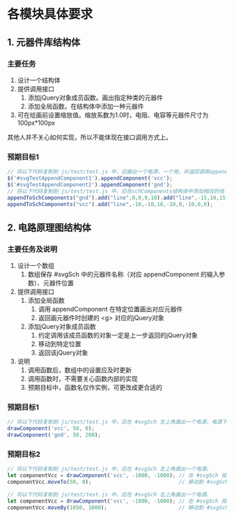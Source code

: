 
# 各模块具体要求

## 1. 元器件库结构体

### 主要任务

1. 设计一个结构体
2. 提供调用接口
   1. 添加jQuery对象成员函数。画出指定种类的元器件
   2. 添加全局函数。在结构体中添加一种元器件
3. 可在绘画前设置缩放值。缩放系数为1.0时，电阻、电容等元器件尺寸为100px*100px

其他人并不关心如何实现，所以不能体现在接口调用方式上。

### 预期目标1

```javascript
// 将以下代码复制到 js/test/test.js 中，应画出一个电源，一个地，并返回调用appendComponent的jQuery对象。
$('#svgTestAppendComponent1').appendComponent('vcc');
$('#svgTestAppendComponent2').appendComponent('gnd');
// 将以下代码复制到 js/test/test.js 中，应在schComponents结构体中添加相应的线（或者其他svg元素）构成的元器件地和电源数组。
appendToSchComponents("gnd").add("line",0,0,0,10).add("line",-15,10,15,10).add("line",-10,15,10,15).add("line",-5,20,5,20);
appendToSchComponents("vcc").add("line",-10,-10,10,-10,0,-10,0,0);
```

## 2. 电路原理图结构体

### 主要任务及说明

1. 设计一个数组
   1. 数组保存 #svgSch 中的元器件名称（对应 appendComponent 的输入参数）、元器件位置
2. 提供调用接口
   1. 添加全局函数
      1. 调用 appendComponent 在特定位置画出对应元器件
      2. 返回画元器件时创建的 \<g\> 对应的jQuery对象
   2. 添加jQuery对象成员函数
      1. 约定调用该成员函数的对象一定是上一步返回的jQuery对象
      2. 移动到特定位置
      3. 返回该jQuery对象
3. 说明
   1. 调用函数后，数组中的设置应及时更新
   2. 调用函数时，不需要关心函数内部的实现
   3. 预期目标中，函数名仅作实例，可更改成更合适的

### 预期目标1

```javascript
// 将以下代码复制到 js/test/test.js 中，应在 #svgSch 左上角画出一个电源，电源下方画出一个地，并返回对应的jQuery对象。
drawComponent('vcc', 50, 0);
drawComponent('gnd', 50, 200);
```

### 预期目标2

```javascript
// 将以下代码复制到 js/test/test.js 中，应在 #svgSch 左上角画出一个电源。
let componentVcc = drawComponent('vcc', -1000, -1000); // 在 #svgSch 视野外画出一个电源
componentVcc.moveTo(50, 0);                            // 移动到 #svgSch 左上角（绝对位置）
```
```javascript
// 将以下代码复制到 js/test/test.js 中，应在 #svgSch 左上角画出一个电源。
let componentVcc = drawComponent('vcc', -1000, -1000); // 在 #svgSch 视野外画出一个电源
componentVcc.moveBy(1050, 1000);                       // 移动到 #svgSch 左上角（相对位置）
```

